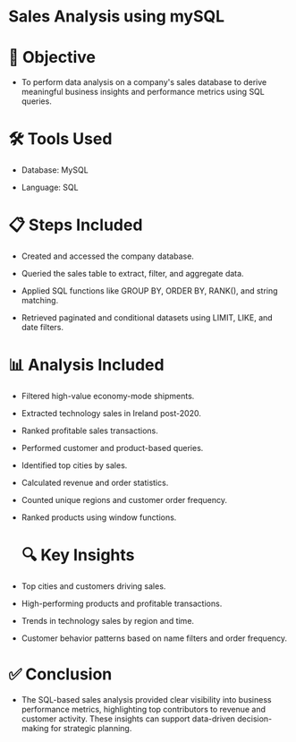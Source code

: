 # Sales Analysis using  mySQL

# 📌 Objective
- To perform data analysis on a company's sales database to derive meaningful business insights and performance metrics using SQL queries.


# 🛠️ Tools Used
- Database: MySQL

- Language: SQL


# 📋 Steps Included
- Created and accessed the company database.

- Queried the sales table to extract, filter, and aggregate data.

- Applied SQL functions like GROUP BY, ORDER BY, RANK(), and string matching.

- Retrieved paginated and conditional datasets using LIMIT, LIKE, and date filters.

# 📊 Analysis Included
- Filtered high-value economy-mode shipments.

- Extracted technology sales in Ireland post-2020.

- Ranked profitable sales transactions.

- Performed customer and product-based queries.

- Identified top cities by sales.

- Calculated revenue and order statistics.

- Counted unique regions and customer order frequency.

- Ranked products using window functions.

  # 🔍 Key Insights
- Top cities and customers driving sales.

- High-performing products and profitable transactions.

- Trends in technology sales by region and time.

- Customer behavior patterns based on name filters and order frequency.

# ✅ Conclusion
- The SQL-based sales analysis provided clear visibility into business performance metrics, highlighting top contributors to revenue and customer activity. These insights can support data-driven decision-making for strategic planning.


